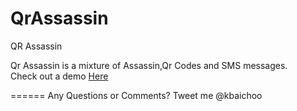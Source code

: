 QrAssassin
==========

QR Assassin

Qr Assassin is a mixture of Assassin,Qr Codes and SMS messages.<br/>
Check out a demo <a href="http://www.kevinbaichoo.com">Here</a>

======
Any Questions or Comments? Tweet me @kbaichoo